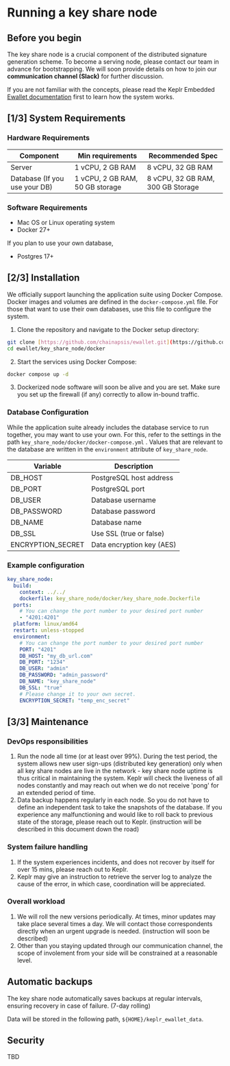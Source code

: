# Running a key share node

## Before you begin

The key share node is a crucial component of the distributed signature
generation scheme. To become a serving node, please contact our team in advance
for bootstrapping. We will soon provide details on how to join our
**communication channel (Slack)** for further discussion.

If you are not familiar with the concepts, please read the Keplr Embedded
[Ewallet documentation](../README.md) first to learn how the system works.

## [1/3] System Requirements

### Hardware Requirements

| Component                     | Min requirements                | Recommended Spec                  |
| ----------------------------- | ------------------------------- | --------------------------------- |
| Server                        | 1 vCPU, 2 GB RAM                | 8 vCPU, 32 GB RAM                 |
| Database (If you use your DB) | 1 vCPU, 2 GB RAM, 50 GB storage | 8 vCPU, 32 GB RAM, 300 GB Storage |

### Software Requirements

- Mac OS or Linux operating system
- Docker 27+

If you plan to use your own database,

- Postgres 17+

## [2/3] Installation

We officially support launching the application suite using Docker Compose.
Docker images and volumes are defined in the `docker-compose.yml` file. For
those that want to use their own databases, use this file to configure the
system.

1. Clone the repository and navigate to the Docker setup directory:

```bash
git clone [https://github.com/chainapsis/ewallet.git](https://github.com/chainapsis/ewallet-public.git)
cd ewallet/key_share_node/docker
```

2. Start the services using Docker Compose:

```bash
docker compose up -d
```

3. Dockerized node software will soon be alive and you are set. Make sure you
   set up the firewall (if any) correctly to allow in-bound traffic.

### Database Configuration

While the application suite already includes the database service to run
together, you may want to use your own. For this, refer to the settings in the
path `key_share_node/docker/docker-compose.yml` . Values that are relevant to
the database are written in the `environment` attribute of `key_share_node`.

| **Variable**      | **Description**           |
| ----------------- | ------------------------- |
| DB_HOST           | PostgreSQL host address   |
| DB_PORT           | PostgreSQL port           |
| DB_USER           | Database username         |
| DB_PASSWORD       | Database password         |
| DB_NAME           | Database name             |
| DB_SSL            | Use SSL (true or false)   |
| ENCRYPTION_SECRET | Data encryption key (AES) |

### Example configuration

```yaml
key_share_node:
  build:
    context: ../../
    dockerfile: key_share_node/docker/key_share_node.Dockerfile
  ports:
    # You can change the port number to your desired port number
    - "4201:4201"
  platform: linux/amd64
  restart: unless-stopped
  environment:
    # You can change the port number to your desired port number
    PORT: "4201"
    DB_HOST: "my_db_url.com"
    DB_PORT: "1234"
    DB_USER: "admin"
    DB_PASSWORD: "admin_password"
    DB_NAME: "key_share_node"
    DB_SSL: "true"
    # Please change it to your own secret.
    ENCRYPTION_SECRET: "temp_enc_secret"
```

## [3/3] Maintenance

### DevOps responsibilities

1. Run the node all time (or at least over 99%). During the test period, the
   system allows new user sign-ups (distributed key generation) only when all
   key share nodes are live in the network - key share node uptime is thus
   critical in maintaining the system. Keplr will check the liveness of all
   nodes constantly and may reach out when we do not receive 'pong' for an
   extended period of time.
2. Data backup happens regularly in each node. So you do not have to define an
   independent task to take the snapshots of the database. If you experience any
   malfunctioning and would like to roll back to previous state of the storage,
   please reach out to Keplr. (instruction will be described in this document
   down the road)

### System failure handling

1. If the system experiences incidents, and does not recover by itself for over
   15 mins, please reach out to Keplr.
2. Keplr may give an instruction to retrieve the server log to analyze the cause
   of the error, in which case, coordination will be appreciated.

### Overall workload

1. We will roll the new versions periodically. At times, minor updates may take
   place several times a day. We will contact those correspondents directly when
   an urgent upgrade is needed. (instruction will soon be described)
2. Other than you staying updated through our communication channel, the scope
   of involement from your side will be constrained at a reasonable level.

## Automatic backups

The key share node automatically saves backups at regular intervals, ensuring
recovery in case of failure. (7-day rolling)

Data will be stored in the following path, `${HOME}/keplr_ewallet_data`.

## Security

TBD
